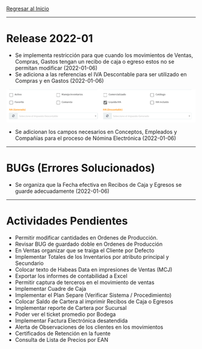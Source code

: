[Regresar al Inicio](../README.md)

---
# Release 2022-01
- Se implementa restricción para que cuando los movimientos de Ventas, Compras, Gastos tengan un recibo de caja o egreso estos no se permitan modificar (2022-01-06)
- Se adiciona a las referencias el IVA Descontable para ser utilizado en Compras y en Gastos (2022-01-06)

![IVA Descontable](/inventarios/recursos/img/ivadescontable.png)

- Se adicionan los campos necesarios en Conceptos, Empleados y Compañías para el proceso de Nómina Electrónica (2022-01-06)

---
# BUGs (Errores Solucionados)

- Se organiza que la Fecha efectiva en Recibos de Caja y Egresos se guarde adecuadamente (2022-01-06)

---
# Actividades Pendientes

- Permitir modificar cantidades en  Ordenes de Producción.
- Revisar BUG de guardado doble en Ordenes de Producción
- En Ventas organizar que se traiga el Cliente por Defecto
- Implementar Totales de los Inventarios por atributo principal y Secundario
- Colocar texto de Habeas Data en impresiones de Ventas (MCJ)
- Exportar los informes de contabilidad a Excel 
- Permitir captura de terceros en el movimiento de ventas
- Implementar Cuadre de Caja
- Implementar el Plan Separe (Verificar Sistema / Procedimiento)
- Colocar Saldo de Cartera al imprimir Recibos de Caja o Egresos
- Implementar reporte de Cartera por Sucursal
- Poder ver el ticket promedio por Bodega
- Implementar Factura Electrónica desatendida
- Alerta de Observaciones de los clientes en los movimientos
- Certificados de Retención en la fuente
- Consulta de Lista de Precios por EAN